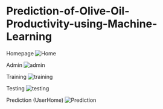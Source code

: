 # Prediction-of-Olive-Oil-Productivity-using-Machine-Learning
Homepage
![Home](https://user-images.githubusercontent.com/72200498/124057677-8ee67a80-da45-11eb-85c0-b98acf6503ae.JPG)


Admin
![admin](https://user-images.githubusercontent.com/72200498/124057748-b2a9c080-da45-11eb-9fc3-4d486221f00d.JPG)


Training
![training](https://user-images.githubusercontent.com/72200498/124057766-bc332880-da45-11eb-85fb-8319666a99b7.JPG)


Testing
![testing](https://user-images.githubusercontent.com/72200498/124057771-c1907300-da45-11eb-86e6-7b30e969b70c.JPG)


Prediction (UserHome)
![Prediction](https://user-images.githubusercontent.com/72200498/124057797-ca814480-da45-11eb-91ad-1a0a428c415a.JPG)


